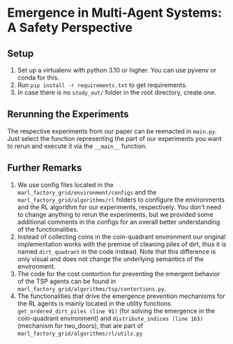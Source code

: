 # Emergence in Multi-Agent Systems: A Safety Perspective

## Setup

1. Set up a virtualenv with python 3.10 or higher. You can use pyvenv or conda for this.
2. Run ```pip install -r requirements.txt``` to get requirements.
3. In case there is no ```study_out/``` folder in the root directory, create one.

## Rerunning the Experiments 

The respective experiments from our paper can be reenacted in ```main.py```.
Just select the function representing the part of our experiments you want to rerun and 
execute it via the ```__main__``` function.

## Further Remarks
1. We use config files located in the ```marl_factory_grid/environment/configs``` and the 
```marl_factory_grid/algorithms/rl``` folders to configure the environments and the RL
algorithm for our experiments, respectively. You don't need to change anything to rerun the 
experiments, but we provided some additional comments in the configs for an overall better
understanding of the functionalities.
2. Instead of collecting coins in the coin-quadrant environment our original implementation 
works with the premise of cleaning piles of dirt, thus it is named ```dirt_quadrant``` in the code instead. 
Note that this difference is only visual and does not change the underlying semantics of the environment.
3. The code for the cost contortion for preventing the emergent behavior of the TSP agents can
be found in ```marl_factory_grid/algorithms/tsp/contortions.py```.
4. The functionalities that drive the emergence prevention mechanisms for the RL agents is mainly 
located in the utility functions ```get_ordered_dirt_piles (line 91)``` (for solving the emergence in the 
coin-quadrant environment) and ```distribute_indices (line 165)``` (mechanism for two_doors), that are part of
```marl_factory_grid/algorithms/rl/utils.py```




